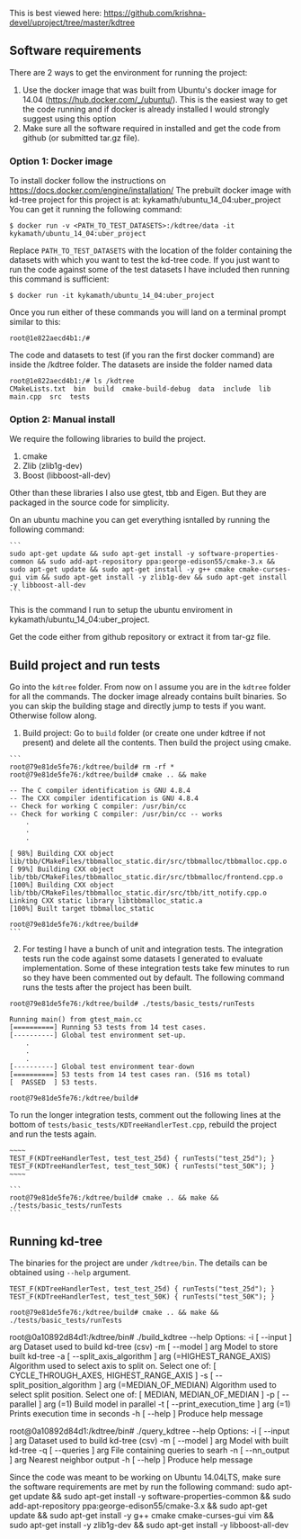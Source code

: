 
This is best viewed here: https://github.com/krishna-devel/uproject/tree/master/kdtree

## Software requirements

There are 2 ways to get the environment for running the project:

1. Use the docker image that was built from Ubuntu's docker image for 14.04 (https://hub.docker.com/_/ubuntu/).
This is the easiest way to get the code running and if docker is already installed I would strongly suggest using 
this option
2. Make sure all the software required in installed and get the code from github (or submitted tar.gz file).

### Option 1: Docker image

  To install docker follow the instructions on https://docs.docker.com/engine/installation/
  The prebuilt docker image with kd-tree project for this project is at: kykamath/ubuntu_14_04:uber_project
  You can get it running the following command:

    
    $ docker run -v <PATH_TO_TEST_DATASETS>:/kdtree/data -it kykamath/ubuntu_14_04:uber_project
    

  Replace `PATH_TO_TEST_DATASETS` with the location of the folder containing the datasets with which you want to
  test the kd-tree code. If you just want to run the code against some of the test datasets I have included then
  running this command is sufficient:

    
    $ docker run -it kykamath/ubuntu_14_04:uber_project
    

  Once you run either of these commands you will land on a terminal prompt similar to this:

    
    root@1e822aecd4b1:/#
    

  The code and datasets to test (if you ran the first docker command) are inside the /kdtree folder. The
  datasets are inside the folder named data

    
    root@1e822aecd4b1:/# ls /kdtree
    CMakeLists.txt  bin  build  cmake-build-debug  data  include  lib  main.cpp  src  tests
    
### Option 2: Manual install
  We require the following libraries to build the project.
  
  1. cmake
  2. Zlib (zlib1g-dev)
  3. Boost (libboost-all-dev) 

  Other than these libraries I also use gtest, tbb and Eigen. But they are packaged in the source code for simplicity.

  On an ubuntu machine you can get everything isntalled by running the following command:

    ```  
    sudo apt-get update && sudo apt-get install -y software-properties-common && sudo add-apt-repository ppa:george-edison55/cmake-3.x && sudo apt-get update && sudo apt-get install -y g++ cmake cmake-curses-gui vim && sudo apt-get install -y zlib1g-dev && sudo apt-get install -y libboost-all-dev
    ```
      
  This is the command I run to setup the ubuntu enviroment in kykamath/ubuntu_14_04:uber_project.  

  Get the code either from github repository or extract it from tar-gz file.

## Build project and run tests
  
  Go into the `kdtree` folder. From now on I assume you are in the `kdtree` folder for all the commands. The docker image already contains built binaries. So you can skip the building stage and directly jump to tests if you want. Otherwise follow along.

  1. Build project: Go to `build` folder (or create one under kdtree if not present) and delete all the contents. Then build the project using cmake.

    ```
    root@79e81de5fe76:/kdtree/build# rm -rf *
    root@79e81de5fe76:/kdtree/build# cmake .. && make

    -- The C compiler identification is GNU 4.8.4
    -- The CXX compiler identification is GNU 4.8.4
    -- Check for working C compiler: /usr/bin/cc
    -- Check for working C compiler: /usr/bin/cc -- works
        .
        .
        .

    [ 98%] Building CXX object lib/tbb/CMakeFiles/tbbmalloc_static.dir/src/tbbmalloc/tbbmalloc.cpp.o
    [ 99%] Building CXX object lib/tbb/CMakeFiles/tbbmalloc_static.dir/src/tbbmalloc/frontend.cpp.o
    [100%] Building CXX object lib/tbb/CMakeFiles/tbbmalloc_static.dir/src/tbb/itt_notify.cpp.o
    Linking CXX static library libtbbmalloc_static.a
    [100%] Built target tbbmalloc_static

    root@79e81de5fe76:/kdtree/build#
    ```

  2. For testing I have a bunch of unit and integration tests. The integration tests run the code against some
  datasets I generated to evaluate implementation. Some of these integration tests take few minutes to run so they have been 
  commented out by default. The following command runs the tests after the project has been built.

  ```
  root@79e81de5fe76:/kdtree/build# ./tests/basic_tests/runTests

  Running main() from gtest_main.cc
  [==========] Running 53 tests from 14 test cases.
  [----------] Global test environment set-up.
      .
      .
      .
  [----------] Global test environment tear-down
  [==========] 53 tests from 14 test cases ran. (516 ms total)
  [  PASSED  ] 53 tests.

  root@79e81de5fe76:/kdtree/build#
  ```

  To run the longer integration tests, comment out the following lines at the bottom of `tests/basic_tests/KDTreeHandlerTest.cpp`, rebuild the project and run the tests again.

    ~~~~
    TEST_F(KDTreeHandlerTest, test_test_25d) { runTests("test_25d"); }
    TEST_F(KDTreeHandlerTest, test_test_50K) { runTests("test_50K"); }
    ~~~~

    ```
    root@79e81de5fe76:/kdtree/build# cmake .. && make && ./tests/basic_tests/runTests
    ```

## Running kd-tree

  The binaries for the project are under `/kdtree/bin`. The details can be obtained using `--help` argument.

  ~~~~
  TEST_F(KDTreeHandlerTest, test_test_25d) { runTests("test_25d"); }
  TEST_F(KDTreeHandlerTest, test_test_50K) { runTests("test_50K"); }
  ~~~~

  ```
  root@79e81de5fe76:/kdtree/build# cmake .. && make && ./tests/basic_tests/runTests
  ```


  root@0a10892d84d1:/kdtree/bin# ./build_kdtree --help
  Options:
    -i [ --input ] arg                    Dataset used to build kd-tree (csv)
    -m [ --model ] arg                    Model to store built kd-tree
    -a [ --split_axis_algorithm ] arg (=HIGHEST_RANGE_AXIS)
                                          Algorithm used to select axis to split
                                          on. Select one of: [
                                          CYCLE_THROUGH_AXES, HIGHEST_RANGE_AXIS
                                          ]
    -s [ --split_position_algorithm ] arg (=MEDIAN_OF_MEDIAN)
                                          Algorithm used to select split
                                          position. Select one of: [ MEDIAN,
                                          MEDIAN_OF_MEDIAN ]
    -p [ --parallel ] arg (=1)            Build model in parallel
    -t [ --print_execution_time ] arg (=1)
                                          Prints execution time in seconds
    -h [ --help ]                         Produce help message
  
               

  root@0a10892d84d1:/kdtree/bin# ./query_kdtree --help
  Options:
    -i [ --input ] arg     Dataset used to build kd-tree (csv)
    -m [ --model ] arg     Model with built kd-tree
    -q [ --queries ] arg   File containing queries to searh
    -n [ --nn_output ] arg Nearest neighbor output
    -h [ --help ]          Produce help message
    

Since the code was meant to be working on Ubuntu 14.04LTS,
make sure the software requirements are met by run the following
command:
sudo apt-get update && sudo apt-get install -y software-properties-common && sudo add-apt-repository ppa:george-edison55/cmake-3.x && sudo apt-get update && sudo apt-get install -y g++ cmake cmake-curses-gui vim && sudo apt-get install -y zlib1g-dev && sudo apt-get install -y libboost-all-dev

